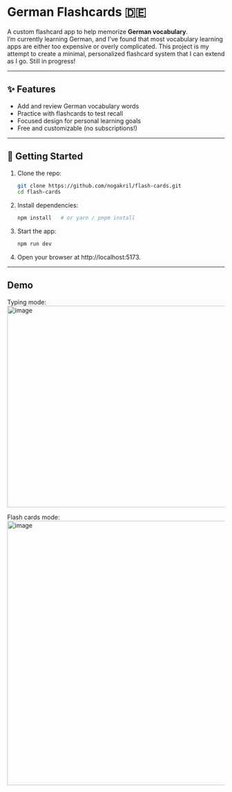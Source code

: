 # German Flashcards 🇩🇪

A custom flashcard app to help memorize **German vocabulary**.  
I’m currently learning German, and I've found that most vocabulary learning apps are either too expensive or overly complicated.
This project is my attempt to create a minimal, personalized flashcard system that I can extend as I go. 
Still in progress!

---

## ✨ Features
- Add and review German vocabulary words
- Practice with flashcards to test recall
- Focused design for personal learning goals
- Free and customizable (no subscriptions!)

---

## 🚀 Getting Started
1. Clone the repo:
   ```bash
   git clone https://github.com/nogakril/flash-cards.git
   cd flash-cards
   ```
2. Install dependencies:
   ```bash
   npm install   # or yarn / pnpm install
   ```
3. Start the app:
   ```bash
   npm run dev
   ```
4. Open your browser at http://localhost:5173.

---

## Demo

Typing mode:
<img width="1475" height="466" alt="image" src="https://github.com/user-attachments/assets/6cf96eb8-e657-4b99-b805-1c45a332c31f" />

Flash cards mode:
<img width="1482" height="611" alt="image" src="https://github.com/user-attachments/assets/5cfc548f-2f4f-453e-8745-c58e83814652" />
